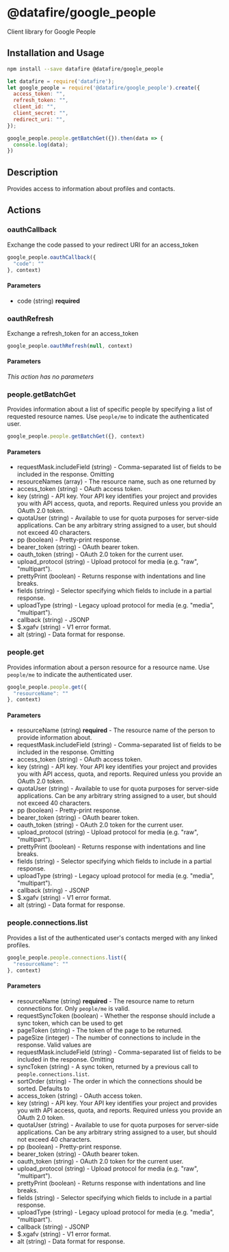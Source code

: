# @datafire/google_people

Client library for Google People

## Installation and Usage
```bash
npm install --save datafire @datafire/google_people
```

```js
let datafire = require('datafire');
let google_people = require('@datafire/google_people').create({
  access_token: "",
  refresh_token: "",
  client_id: "",
  client_secret: "",
  redirect_uri: "",
});

google_people.people.getBatchGet({}).then(data => {
  console.log(data);
})
```

## Description
Provides access to information about profiles and contacts.

## Actions
### oauthCallback
Exchange the code passed to your redirect URI for an access_token


```js
google_people.oauthCallback({
  "code": ""
}, context)
```

#### Parameters
* code (string) **required**

### oauthRefresh
Exchange a refresh_token for an access_token


```js
google_people.oauthRefresh(null, context)
```

#### Parameters
*This action has no parameters*

### people.getBatchGet
Provides information about a list of specific people by specifying a list
of requested resource names. Use `people/me` to indicate the authenticated
user.


```js
google_people.people.getBatchGet({}, context)
```

#### Parameters
* requestMask.includeField (string) - Comma-separated list of fields to be included in the response. Omitting
* resourceNames (array) - The resource name, such as one returned by
* access_token (string) - OAuth access token.
* key (string) - API key. Your API key identifies your project and provides you with API access, quota, and reports. Required unless you provide an OAuth 2.0 token.
* quotaUser (string) - Available to use for quota purposes for server-side applications. Can be any arbitrary string assigned to a user, but should not exceed 40 characters.
* pp (boolean) - Pretty-print response.
* bearer_token (string) - OAuth bearer token.
* oauth_token (string) - OAuth 2.0 token for the current user.
* upload_protocol (string) - Upload protocol for media (e.g. "raw", "multipart").
* prettyPrint (boolean) - Returns response with indentations and line breaks.
* fields (string) - Selector specifying which fields to include in a partial response.
* uploadType (string) - Legacy upload protocol for media (e.g. "media", "multipart").
* callback (string) - JSONP
* $.xgafv (string) - V1 error format.
* alt (string) - Data format for response.

### people.get
Provides information about a person resource for a resource name. Use
`people/me` to indicate the authenticated user.


```js
google_people.people.get({
  "resourceName": ""
}, context)
```

#### Parameters
* resourceName (string) **required** - The resource name of the person to provide information about.
* requestMask.includeField (string) - Comma-separated list of fields to be included in the response. Omitting
* access_token (string) - OAuth access token.
* key (string) - API key. Your API key identifies your project and provides you with API access, quota, and reports. Required unless you provide an OAuth 2.0 token.
* quotaUser (string) - Available to use for quota purposes for server-side applications. Can be any arbitrary string assigned to a user, but should not exceed 40 characters.
* pp (boolean) - Pretty-print response.
* bearer_token (string) - OAuth bearer token.
* oauth_token (string) - OAuth 2.0 token for the current user.
* upload_protocol (string) - Upload protocol for media (e.g. "raw", "multipart").
* prettyPrint (boolean) - Returns response with indentations and line breaks.
* fields (string) - Selector specifying which fields to include in a partial response.
* uploadType (string) - Legacy upload protocol for media (e.g. "media", "multipart").
* callback (string) - JSONP
* $.xgafv (string) - V1 error format.
* alt (string) - Data format for response.

### people.connections.list
Provides a list of the authenticated user's contacts merged with any
linked profiles.


```js
google_people.people.connections.list({
  "resourceName": ""
}, context)
```

#### Parameters
* resourceName (string) **required** - The resource name to return connections for. Only `people/me` is valid.
* requestSyncToken (boolean) - Whether the response should include a sync token, which can be used to get
* pageToken (string) - The token of the page to be returned.
* pageSize (integer) - The number of connections to include in the response. Valid values are
* requestMask.includeField (string) - Comma-separated list of fields to be included in the response. Omitting
* syncToken (string) - A sync token, returned by a previous call to `people.connections.list`.
* sortOrder (string) - The order in which the connections should be sorted. Defaults to
* access_token (string) - OAuth access token.
* key (string) - API key. Your API key identifies your project and provides you with API access, quota, and reports. Required unless you provide an OAuth 2.0 token.
* quotaUser (string) - Available to use for quota purposes for server-side applications. Can be any arbitrary string assigned to a user, but should not exceed 40 characters.
* pp (boolean) - Pretty-print response.
* bearer_token (string) - OAuth bearer token.
* oauth_token (string) - OAuth 2.0 token for the current user.
* upload_protocol (string) - Upload protocol for media (e.g. "raw", "multipart").
* prettyPrint (boolean) - Returns response with indentations and line breaks.
* fields (string) - Selector specifying which fields to include in a partial response.
* uploadType (string) - Legacy upload protocol for media (e.g. "media", "multipart").
* callback (string) - JSONP
* $.xgafv (string) - V1 error format.
* alt (string) - Data format for response.

